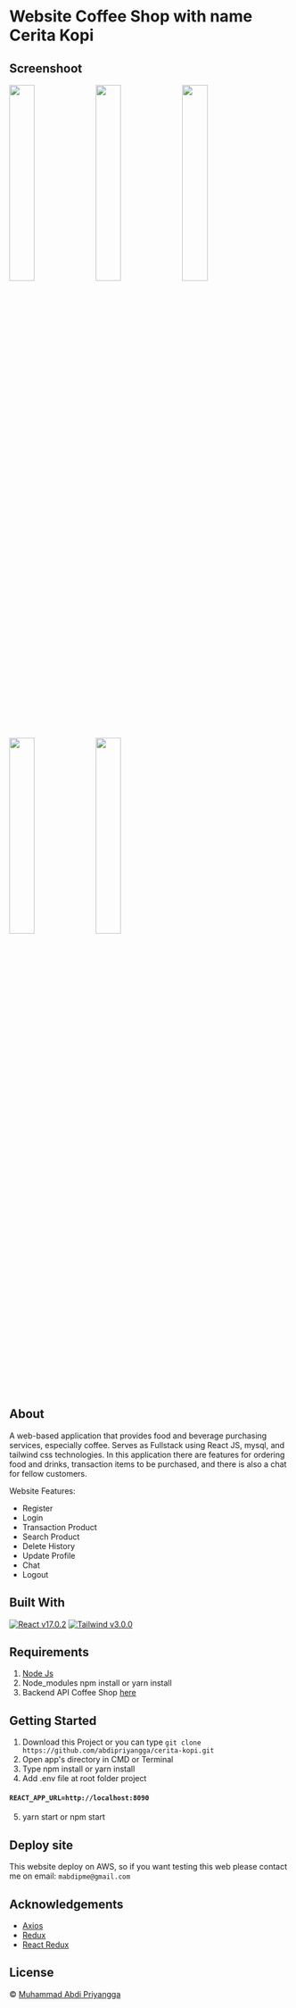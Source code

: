 # Website Coffee Shop with name Cerita Kopi

## Screenshoot

<img src="https://user-images.githubusercontent.com/60294028/146499448-23596279-ec5d-41fe-b9bb-c9b3a85f2f3d.PNG" width="30%"></img> <img src="https://user-images.githubusercontent.com/60294028/146499349-28547db4-8123-41e6-bd50-bf1a991298a8.PNG" width="30%"></img> <img src="https://user-images.githubusercontent.com/60294028/146499392-8bb443f9-89ad-4b60-a667-34dcf28aa7d9.PNG" width="30%"></img> <img src="https://user-images.githubusercontent.com/60294028/146499412-edd26a26-bbab-4c84-930c-0dbdd901f922.PNG" width="30%"></img> <img src="https://user-images.githubusercontent.com/60294028/146499429-5ce19ca0-60ec-4ef4-9f8c-6f86ea59be64.PNG" width="30%"></img>

## About

A web-based application that provides food and beverage purchasing services, especially coffee. Serves as
Fullstack using React JS, mysql, and tailwind css technologies. In this application there are features for
ordering food and drinks, transaction items to be purchased, and there is also a chat for fellow customers.

Website Features:

- Register
- Login
- Transaction Product
- Search Product
- Delete History
- Update Profile
- Chat
- Logout

## Built With

[![React v17.0.2](https://img.shields.io/badge/React%20-v17.0.2-brightgreen.svg?style=flat)](https://github.com/facebook/react)
[![Tailwind v3.0.0](https://img.shields.io/badge/Tailwind%20-v2.1.4-blue.svg?style=flat)](https://tailwindcss.com/docs/installation)

## Requirements

1. [Node Js](https://nodejs.org/en/)
2. Node_modules npm install or yarn install
3. Backend API Coffee Shop [here](https://github.com/abdipriyangga/Ceritakopi-Backend.git)

## Getting Started

1. Download this Project or you can type `git clone https://github.com/abdipriyangga/cerita-kopi.git`
2. Open app's directory in CMD or Terminal
3. Type npm install or yarn install
4. Add .env file at root folder project

#### `REACT_APP_URL=http://localhost:8090`

5. yarn start or npm start

## Deploy site

This website deploy on AWS, so if you want testing this web please contact me on email: `mabdipme@gmail.com`

## Acknowledgements

- [Axios](https://axios-http.com/docs/api_intro)
- [Redux](https://redux.js.org/)
- [React Redux](https://react-redux.js.org/)

## License

© [Muhammad Abdi Priyangga](https://github.com/abdipriyangga)
